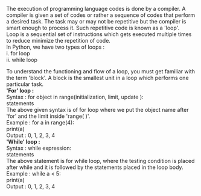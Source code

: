 The execution of programming language codes is done by a compiler. A compiler is given a set of codes or rather a sequence of codes that perform a desired task. The task may or may not be repetitive but the compiler is smart enough to process it. Such repetitive code is known as a 'loop'.<br>
Loop is a sequential set of instructions which gets executed multiple times to reduce minimize the repetition of code.<br>
In Python, we have two types of loops :<br>
i. for loop<br>
ii. while loop<br>

To understand the functioning and flow of a loop, you must get familiar with the term 'block'. A block is the smallest unit in a loop which performs one particular task.<br>
<b>'For' loop :</b><br>
Syntax : for object in range(initialization, limit, update ):
<br>statements<br>
The above given syntax is of for loop where we put the object name after 'for' and the limit inside 'range( )'.<br>
Example : for a in range(4):<br>
print(a)<br>
Output : 0, 1, 2, 3, 4<br>
<b>'While' loop :</b><br>
Syntax : while expression:<br>
statements<br>
The above statement is for while loop, where the testing condition is placed after while and it is followed by the statements placed in the loop body.<br>
Example : while a < 5:<br>
print(a)<br>
Output : 0, 1, 2, 3, 4<br>
